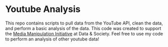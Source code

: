 # Youtube Analysis

This repo contains scripts to pull data from the YouTube API, clean the data, and perform a basic analysis of the data. This code was created to support the [Media Manipulation Initiative](https://datasociety.net/research/media-manipulation/) at Data & Society. Feel free to use my code to perform an analysis of other youtube data! 

